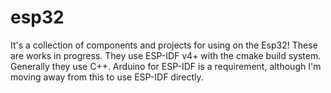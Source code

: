# esp32

It's a collection of components and projects for using on the Esp32! These are works in progress. They use ESP-IDF v4+ with the cmake build system. Generally they use C++. Arduino for ESP-IDF is a requirement, although I'm moving away from this to use ESP-IDF directly.
